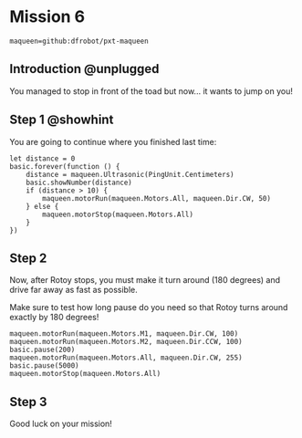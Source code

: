 # Mission 6
```package
maqueen=github:dfrobot/pxt-maqueen
```

## Introduction @unplugged

You managed to stop in front of the toad but now... it wants to jump on you!

## Step 1 @showhint

You are going to continue where you finished last time:

```blocks
let distance = 0
basic.forever(function () {
    distance = maqueen.Ultrasonic(PingUnit.Centimeters)
    basic.showNumber(distance)
    if (distance > 10) {
        maqueen.motorRun(maqueen.Motors.All, maqueen.Dir.CW, 50)
    } else {
        maqueen.motorStop(maqueen.Motors.All)
    }
})
```


## Step 2

Now, after Rotoy stops, you must make it turn around (180 degrees) and drive far away as fast as possible.

Make sure to test how long pause do you need so that Rotoy turns around exactly by 180 degrees!

```blocks
maqueen.motorRun(maqueen.Motors.M1, maqueen.Dir.CW, 100)
maqueen.motorRun(maqueen.Motors.M2, maqueen.Dir.CCW, 100)
basic.pause(200)
maqueen.motorRun(maqueen.Motors.All, maqueen.Dir.CW, 255)
basic.pause(5000)
maqueen.motorStop(maqueen.Motors.All)
```

## Step 3

Good luck on your mission!
